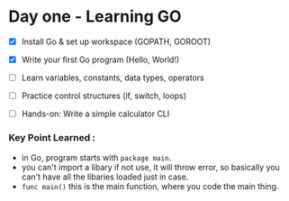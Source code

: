 # Day one - Learning GO

- [X] Install Go & set up workspace (GOPATH, GOROOT)  
- [X] Write your first Go program (Hello, World!)  
- [ ] Learn variables, constants, data types, operators  
- [ ] Practice control structures (if, switch, loops)  
- [ ] Hands-on: Write a simple calculator CLI  


### Key Point Learned : 
- in Go, program starts with `package main`.
- you can't import a libary if not use, it will throw error, so basically you can't have all the libaries loaded just in case.
- `func main()` this is the main function, where you code the main thing.

